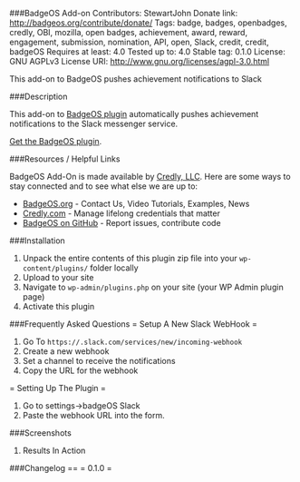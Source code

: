 ###BadgeOS Add-on
Contributors: StewartJohn
Donate link: http://badgeos.org/contribute/donate/
Tags: badge, badges, openbadges, credly, OBI, mozilla, open badges, achievement, award, reward, engagement, submission, nomination, API, open, Slack, credit, credit, badgeOS
Requires at least: 4.0
Tested up to: 4.0
Stable tag: 0.1.0
License: GNU AGPLv3
License URI: http://www.gnu.org/licenses/agpl-3.0.html

This add-on to BadgeOS pushes achievement notifications to Slack

###Description

This add-on to [BadgeOS plugin](http://wordpress.org/extend/plugins/badgeos/ "BadgeOS") automatically pushes achievement notifications to the Slack messenger service.

[Get the BadgeOS plugin](http://wordpress.org/extend/plugins/badgeos/ "BadgeOS").

###Resources / Helpful Links

BadgeOS Add-On is made available by [Credly, LLC](https://credly.com/ "Credly web site"). Here are some ways to stay connected and to see what else we are up to:

* [BadgeOS.org](http://badgeos.org/ "BadgeOS web site") - Contact Us, Video Tutorials, Examples, News
* [Credly.com](https://credly.com/ "Credly web site") - Manage lifelong credentials that matter
* [BadgeOS on GitHub](https://github.com/opencredit/badgeos "BadgeOS on GitHub") - Report issues, contribute code

###Installation

1. Unpack the entire contents of this plugin zip file into your `wp-content/plugins/` folder locally
1. Upload to your site
1. Navigate to `wp-admin/plugins.php` on your site (your WP Admin plugin page)
1. Activate this plugin


###Frequently Asked Questions
= Setup A New Slack WebHook =
1. Go To `https://.slack.com/services/new/incoming-webhook`
1. Create a new webhook
1. Set a channel to receive the notifications
1. Copy the URL for the webhook

= Setting Up The Plugin =
1. Go to settings->badgeOS Slack
1. Paste the webhook URL into the form.

###Screenshots
1. Results In Action

###Changelog ==
= 0.1.0 =


